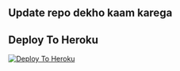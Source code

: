 ## Update repo dekho kaam karega
## Deploy To Heroku

[![Deploy To Heroku](https://www.herokucdn.com/deploy/button.svg)](https://heroku.com/deploy?template=https://github.com/CrazyMindd/TXTPHEONIX-update)
